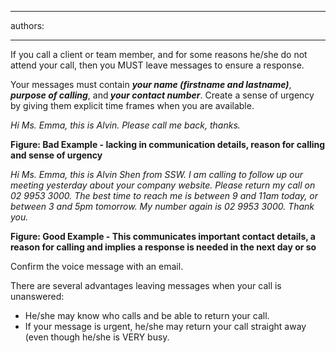 

---
authors:

---




<span class='intro'> If you call a client or team member, and for some reasons he/she do not attend your call, then you MUST leave messages to ensure a response.  </span>

<p>Your messages must contain 
   <i>
      <b>your name (firstname and lastname)</b></i>, 
   <i> 
      <b>purpose of calling</b></i>, and<i><b> your contact number</b></i>. Create a sense of urgency by giving them explicit time frames when you are available.</p><dl class="good"><dt>
      <i>Hi Ms. Emma, this is Alvin. Please call me back, thanks.</i></dt></dl><p> 
   <strong class="ssw-rteStyle-FigureBad">Figure&#58; Bad Example - lacking in communication details, reason for calling and sense of urgency</strong></p><dl class="good"><dt> 
      <i>Hi Ms. Emma, this is Alvin Shen from SSW. I am calling to follow up our meeting yesterday about your company website. Please return my call on 02 9953 3000. The best time to reach me is between 9 and 11am today, or between 3 and 5pm tomorrow. My number again is 02 9953 3000.&#160;Thank you.</i> </dt></dl><p> 
   <strong class="ssw-rteStyle-FigureGood">Figure&#58; Good Example - This communicates important contact details, a reason for calling and implies a response is needed in the next day or so</strong></p><p>Confirm the voice message with an email. </p><p>There are several advantages leaving messages when your call is unanswered&#58;</p><ul><li>He/she may know who calls and be able to return your call.</li><li>If your message is urgent, he/she may return your call straight away (even though he/she is VERY busy.</li></ul>


